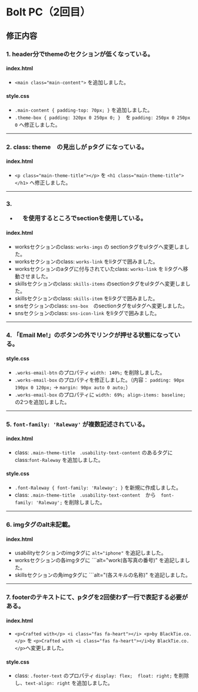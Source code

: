 # Bolt PC（2回目）
## 修正内容

### 1. header分でthemeのセクションが低くなっている。
 #### index.html
 - ```<main class="main-content">``` を追加しました。
 #### style.css
 - ```.main-content { padding-top: 70px; }``` を追加しました。
 - ```.theme-box { padding: 320px 0 250px 0; }```　を  ```padding: 250px 0 250px 0``` へ修正しました。
----------
### 2. class: theme　の見出しが pタグ になっている。
 #### index.html
 - ```<p class="main-theme-title"></p>``` を ```<h1 class="main-theme-title"></h1>``` へ修正しました。
----------
### 3.<ul><li>　を使用するところでsectionを使用している。
  #### index.html
  - worksセクションのclass: ```works-imgs``` の sectionタグをulタグへ変更しました。
  - worksセクションのclass: ```works-link``` をliタグで囲みました。
  - worksセクションのaタグに付与されていたclass: ```works-link``` を liタグへ移動させました。
  - skillsセクションのclass: ```skills-items``` のsectionタグをulタグへ変更しました。
  - skillsセクションのclass: ```skills-item``` をliタグで囲みました。
  - snsセクションのclass: ```sns-box```　のsectionタグをulタグへ変更しました。
  - snsセクションのclass: ```sns-icon-link``` をliタグで囲みました。
----------
### 4. 「Email Me!」のボタンの外でリンクが押せる状態になっている。
  #### style.css
  - ```.works-email-btn``` のプロパティ ```width: 140%;``` を削除しました。
  - ```.works-email-box``` のプロパティを修正しました。（内容： ```padding: 90px 190px 0 120px;``` → ```margin: 90px auto 0 auto;```）
  - ```.works-email-box``` のプロパティに ```width: 69%; align-items: baseline;``` の2つを追加しました。
----------
### 5. ```font-family: 'Raleway'``` が複数記述されている。
 #### index.html
 - class: ```.main-theme-title　.usability-text-content``` のあるタグに class:```font-Raleway``` を追加しました。
 #### style.css
 - ```.font-Raleway { font-family: 'Raleway'; }``` を新規に作成しました。
 - class: ```.main-theme-title　.usability-text-content```　から　```font-family: 'Raleway';``` を削除しました。
----------
### 6. imgタグのalt未記載。
  #### index.html
  - usabilityセクションのimgタグに ```alt="iphone"``` を追記しました。
  - worksセクションの各imgタグに ```alt="work(各写真の番号)" を追記しました。
  - skillsセクションの角imgタグに ```alt="(各スキルの名称)" を追記しました。
----------
### 7. footerのテキストにて、pタグを2回使わず一行で表記する必要がある。
  #### index.html
  - ```<p>Crafted with</p> <i class="fas fa-heart"></i> <p>by BlackTie.co.</p>``` を ```<p>Crafted with <i class="fas fa-heart"></i>by BlackTie.co.</p>```へ変更しました。
  #### style.css
  - class: ```.footer-text``` のプロパティ ```display: flex;  float: right;``` を削除し、```text-align: right``` を追加しました。
